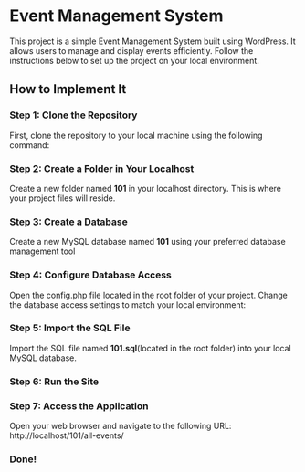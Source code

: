 # Event Management System

This project is a simple Event Management System built using WordPress. It allows users to manage and display events efficiently. Follow the instructions below to set up the project on your local environment.

## How to Implement It

### Step 1: Clone the Repository

First, clone the repository to your local machine using the following command:


### Step 2: Create a Folder in Your Localhost
Create a new folder named **101** in your localhost directory. This is where your project files will reside.

### Step 3: Create a Database
Create a new MySQL database named **101** using your preferred database management tool

### Step 4: Configure Database Access
Open the config.php file located in the root folder of your project. Change the database access settings to match your local environment:

### Step 5: Import the SQL File
Import the SQL file named **101.sql**(located in the root folder) into your local MySQL database.

### Step 6: Run the Site

### Step 7: Access the Application
Open your web browser and navigate to the following URL: http://localhost/101/all-events/

### Done!